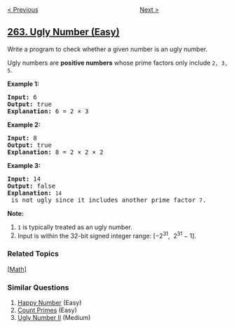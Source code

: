 <!--|This file generated by command(leetcode description); DO NOT EDIT.    |-->
<!--+----------------------------------------------------------------------+-->
<!--|@author    openset <openset.wang@gmail.com>                           |-->
<!--|@link      https://github.com/openset                                 |-->
<!--|@home      https://github.com/tonymontaro/leetcode-hints                        |-->
<!--+----------------------------------------------------------------------+-->

[< Previous](https://github.com/tonymontaro/leetcode-hints/tree/master/problems/trips-and-users "Trips and Users")
　　　　　　　　　　　　　　　　
[Next >](https://github.com/tonymontaro/leetcode-hints/tree/master/problems/ugly-number-ii "Ugly Number II")

## [263. Ugly Number (Easy)](https://leetcode.com/problems/ugly-number "丑数")

<p>Write a program to check whether a given number is an ugly number.</p>

<p>Ugly numbers are <strong>positive numbers</strong> whose prime factors only include <code>2, 3, 5</code>.</p>

<p><strong>Example 1:</strong></p>

<pre>
<strong>Input:</strong> 6
<strong>Output:</strong> true
<strong>Explanation: </strong>6 = 2 &times;&nbsp;3</pre>

<p><strong>Example 2:</strong></p>

<pre>
<strong>Input:</strong> 8
<strong>Output:</strong> true
<strong>Explanation: </strong>8 = 2 &times; 2 &times;&nbsp;2
</pre>

<p><strong>Example 3:</strong></p>

<pre>
<strong>Input:</strong> 14
<strong>Output:</strong> false 
<strong>Explanation: </strong><code>14</code> is not ugly since it includes another prime factor <code>7</code>.
</pre>

<p><strong>Note:</strong></p>

<ol>
	<li><code>1</code> is typically treated as an ugly number.</li>
	<li>Input is within the 32-bit signed integer range:&nbsp;[&minus;2<sup>31</sup>,&nbsp; 2<sup>31&nbsp;</sup>&minus; 1].</li>
</ol>

### Related Topics
  [[Math](https://github.com/tonymontaro/leetcode-hints/tree/master/tag/math/README.md)]

### Similar Questions
  1. [Happy Number](https://github.com/tonymontaro/leetcode-hints/tree/master/problems/happy-number) (Easy)
  1. [Count Primes](https://github.com/tonymontaro/leetcode-hints/tree/master/problems/count-primes) (Easy)
  1. [Ugly Number II](https://github.com/tonymontaro/leetcode-hints/tree/master/problems/ugly-number-ii) (Medium)
